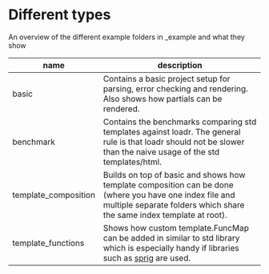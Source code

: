# Different types 
An overview of the different example folders in _example and what they show

| **name** | description |
|-|-|
|basic| Contains a basic project setup for parsing, error checking and rendering. Also shows how partials can be rendered.|
|benchmark| Contains the benchmarks comparing std templates against loadr. The general rule is that loadr should not be slower than the naive usage of the std templates/html. |
|template_composition| Builds on top of basic and shows how template composition can be done (where you have one index file and multiple separate folders which share the same index template at root).|
|template_functions| Shows how custom template.FuncMap can be added in similar to std library which is especially handy if libraries such as [sprig](https://github.com/Masterminds/sprig) are used.|

